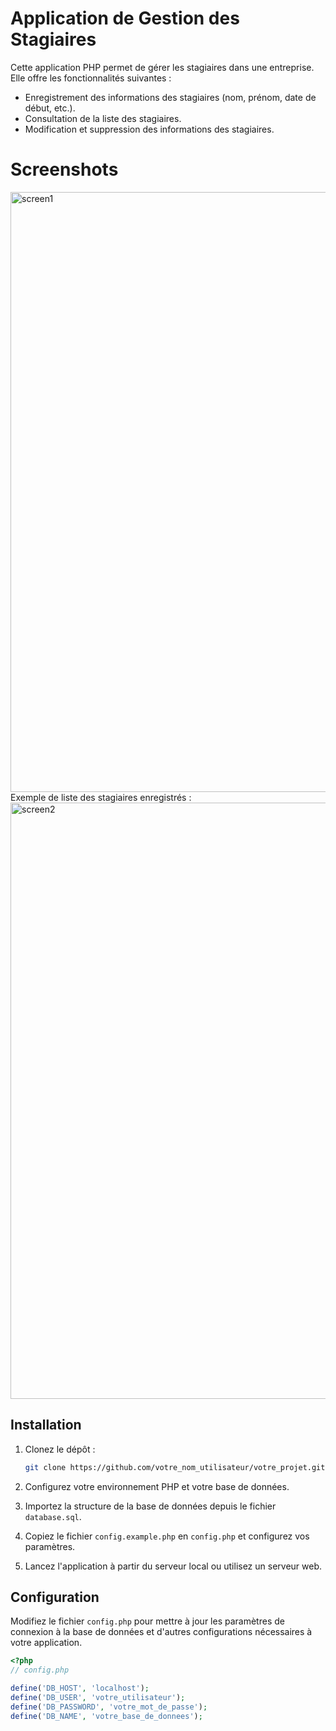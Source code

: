 # Application de Gestion des Stagiaires

Cette application PHP permet de gérer les stagiaires dans une entreprise. Elle offre les fonctionnalités suivantes :

- Enregistrement des informations des stagiaires (nom, prénom, date de début, etc.).
- Consultation de la liste des stagiaires.
- Modification et suppression des informations des stagiaires.

# Screenshots
<img width="960" alt="screen1" src="https://github.com/houssam12321/Gestion-Stagiaires/assets/129847735/5a1c1875-2337-40a5-bbcb-4421730efa34">
Exemple de liste des stagiaires enregistrés :
<img width="954" alt="screen2" src="https://github.com/houssam12321/Gestion-Stagiaires/assets/129847735/4b4e5125-8656-438e-a213-cfc51b8f8631">


## Installation

1. Clonez le dépôt :

    ```bash
    git clone https://github.com/votre_nom_utilisateur/votre_projet.git
    ```

2. Configurez votre environnement PHP et votre base de données.

3. Importez la structure de la base de données depuis le fichier `database.sql`.

4. Copiez le fichier `config.example.php` en `config.php` et configurez vos paramètres.

5. Lancez l'application à partir du serveur local ou utilisez un serveur web.

## Configuration

Modifiez le fichier `config.php` pour mettre à jour les paramètres de connexion à la base de données et d'autres configurations nécessaires à votre application.

```php
<?php
// config.php

define('DB_HOST', 'localhost');
define('DB_USER', 'votre_utilisateur');
define('DB_PASSWORD', 'votre_mot_de_passe');
define('DB_NAME', 'votre_base_de_donnees');
